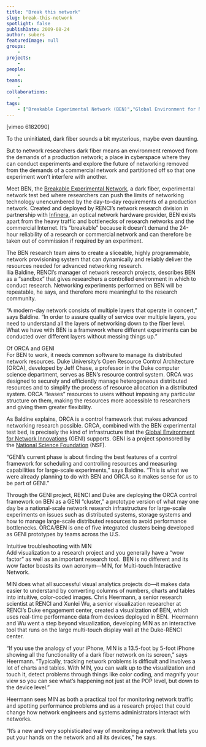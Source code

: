 ```yaml
---
title: "Break this network"
slug: break-this-network
spotlight: false
publishDate: 2009-08-24
author: subers
featuredImage: null
groups:
    - 
projects:
    - 
people:
    - 
teams: 
    - 
collaborations:
    - 
tags:
    - ["Breakable Experimental Network (BEN)","Global Environment for Network Innovations (GENI)","Infinera","Multi-touch Interactive Network (MIN)","National Science Foundation (NSF)","Open Resource Control Architecture (ORCA)"]
---
```

<p>[vimeo 6182090]</p>

<p>To the uninitiated, dark fiber sounds a bit mysterious, maybe even daunting.</p>

<p>But to network researchers dark fiber means an environment removed from the demands of a production network; a place in cyberspace where they can conduct experiments and explore the future of networking removed from the demands of a commercial network and partitioned off so that one experiment won’t interfere with another.<!--more--></p>

<p>Meet BEN, the <a href="http://ben.renci.org">Breakable Experimental Network</a>, a dark fiber, experimental network test bed where researchers can push the limits of networking technology unencumbered by the day-to-day requirements of a production network. Created and deployed by RENCI’s network research division in partnership with <a href="http://www.infinera.com/">Infinera</a>, an optical network hardware provider, BEN exists apart from the heavy traffic and bottlenecks of research networks and the commercial Internet. It’s “breakable” because it doesn’t demand the 24-hour reliability of a research or commercial network and can therefore be taken out of commission if required by an experiment.</p>

<p>The BEN research team aims to create a sliceable, highly programmable, network provisioning system that can dynamically and reliably deliver the resources needed for advanced networking research. <br />
 Ilia Baldine, RENCI’s manager of network research projects, describes BEN as a “sandbox” that gives researchers a controlled environment in which to conduct research. Networking experiments performed on BEN will be repeatable, he says, and therefore more meaningful to the research community.</p>

<p>“A modern-day network consists of multiple layers that operate in concert,” says Baldine. “In order to assure quality of service over multiple layers, you need to understand all the layers of networking down to the fiber level. What we have with BEN is a framework where different experiments can be conducted over different layers without messing things up.”</p>

<p><span class="head2">Of ORCA and GENI</span><br />
 For BEN to work, it needs common software to manage its distributed network resources. Duke University’s Open Resource Control Architecture (ORCA), developed by Jeff Chase, a professor in the Duke computer science department, serves as BEN’s resource control system. ORCA was designed to securely and efficiently manage heterogeneous distributed resources and to simplify the process of resource allocation in a distributed system. ORCA “leases” resources to users without imposing any particular structure on them, making the resources more accessible to researchers and giving them greater flexibility.</p>

<p>As Baldine explains, ORCA is a control framework that makes advanced networking research possible. ORCA, combined with the BEN experimental test bed, is precisely the kind of infrastructure that the <a href="http://www.geni.net/">Global Environment for Network Innovations</a> (GENI) supports. GENI is a project sponsored by the <a href="http://www.nsf.gov/">National Science Foundation</a> (NSF).</p>

<p>“GENI’s current phase is about finding the best features of a control framework for scheduling and controlling resources and measuring capabilities for large-scale experiments,” says Baldine. “This is what we were already planning to do with BEN and ORCA so it makes sense for us to be part of GENI.”</p>

<p>Through the GENI project, RENCI and Duke are deploying the ORCA control framework on BEN as a GENI “cluster,” a prototype version of what may one day be a national-scale network research infrastructure for large-scale experiments on issues such as distributed systems, storage systems and how to manage large-scale distributed resources to avoid performance bottlenecks. ORCA/BEN is one of five integrated clusters being developed as GENI prototypes by teams across the U.S.</p>

<p><span class="head2">Intuitive troubleshooting with MIN</span><br />
 Add visualization to a research project and you generally have a “wow factor” as well as an important research tool.  BEN is no different and its wow factor boasts its own acronym—MIN, for Multi-touch Interactive Network.</p>

<p>MIN does what all successful visual analytics projects do—it makes data easier to understand by converting columns of numbers, charts and tables into intuitive, color-coded images. Chris Heermann, a senior research scientist at RENCI and Xunlei Wu, a senior visualization researcher at RENCI’s Duke engagement center, created a visualization of BEN, which uses real-time performance data from devices deployed in BEN.  Heermann and Wu went a step beyond visualization, developing MIN as an interactive tool that runs on the large multi-touch display wall at the Duke-RENCI center.</p>

<p>“If you use the analogy of your iPhone, MIN is a 13.5-foot by 5-foot iPhone showing all the functionality of a dark fiber network on its screen,” says Heermann. “Typically, tracking network problems is difficult and involves a lot of charts and tables. With MIN, you can walk up to the visualization and touch it, detect problems through things like color coding, and magnify your view so you can see what’s happening not just at the POP level, but down to the device level.”</p>

<p>Heermann sees MIN as both a practical tool for monitoring network traffic and spotting performance problems and as a research project that could change how network engineers and systems administrators interact with networks.</p>

<p>“It’s a new and very sophisticated way of monitoring a network that lets you put your hands on the network and all its devices,” he says.</p>
